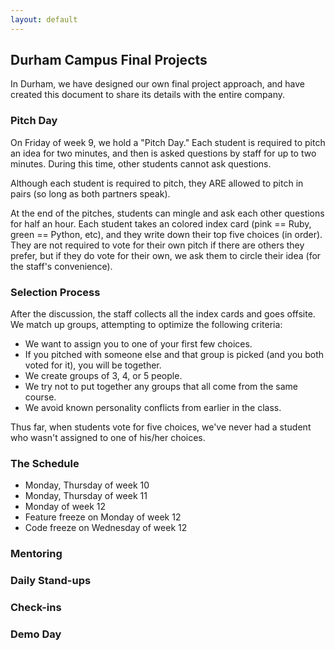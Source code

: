 ```yaml
---
layout: default
---
```


## Durham Campus Final Projects

In Durham, we have designed our own final project approach, and have created this document to share its details with the entire company.

### Pitch Day

On Friday of week 9, we hold a "Pitch Day."  Each student is required to pitch an idea for two minutes, and then is asked questions by staff for up to two minutes.  During this time, other students cannot ask questions.

Although each student is required to pitch, they ARE allowed to pitch in pairs (so long as both partners speak).

At the end of the pitches, students can mingle and ask each other questions for half an hour.  Each student takes an colored index card (pink == Ruby, green == Python, etc), and they write down their top five choices (in order).  They are not required to vote for their own pitch if there are others they prefer, but if they do vote for their own, we ask them to circle their idea (for the staff's convenience).

### Selection Process

After the discussion, the staff collects all the index cards and goes offsite.  We match up groups, attempting to optimize the following criteria:

* We want to assign you to one of your first few choices.
* If you pitched with someone else and that group is picked (and you both voted for it), you will be together.
* We create groups of 3, 4, or 5 people.
* We try not to put together any groups that all come from the same course.
* We avoid known personality conflicts from earlier in the class.

Thus far, when students vote for five choices, we've never had a student who wasn't assigned to one of his/her choices.

### The Schedule

* Monday, Thursday of week 10
* Monday, Thursday of week 11
* Monday of week 12
* Feature freeze on Monday of week 12
* Code freeze on Wednesday of week 12

### Mentoring

### Daily Stand-ups

### Check-ins

### Demo Day

